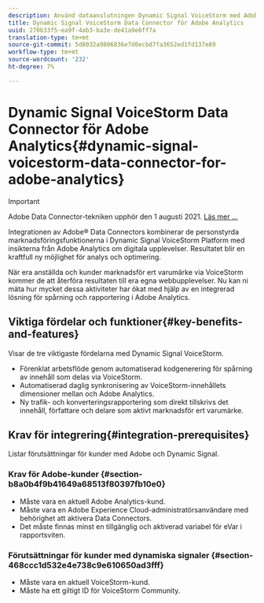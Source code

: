 ```yaml
---
description: Använd dataanslutningen Dynamic Signal VoiceStorm med Adobe Analytics.
title: Dynamic Signal VoiceStorm Data Connector för Adobe Analytics
uuid: 270b33f5-ea9f-4ab3-ba3e-de41a9e6ff7a
translation-type: tm+mt
source-git-commit: 5d8032a9806836e7d0ecbd7fa3652ed1fd137e89
workflow-type: tm+mt
source-wordcount: '232'
ht-degree: 7%

---
```



# Dynamic Signal VoiceStorm Data Connector för Adobe Analytics{#dynamic-signal-voicestorm-data-connector-for-adobe-analytics}

>[!IMPORTANT]
>
>Adobe Data Connector-tekniken upphör den 1 augusti 2021. [Läs mer …](/help/import/data-connectors/data-connectors-eol.md)

Integrationen av Adobe® Data Connectors kombinerar de personstyrda marknadsföringsfunktionerna i Dynamic Signal VoiceStorm Platform med insikterna från Adobe Analytics om digitala upplevelser. Resultatet blir en kraftfull ny möjlighet för analys och optimering.

När era anställda och kunder marknadsför ert varumärke via VoiceStorm kommer de att återföra resultaten till era egna webbupplevelser. Nu kan ni mäta hur mycket dessa aktiviteter har ökat med hjälp av en integrerad lösning för spårning och rapportering i Adobe Analytics.

## Viktiga fördelar och funktioner{#key-benefits-and-features}

Visar de tre viktigaste fördelarna med Dynamic Signal VoiceStorm.

* Förenklat arbetsflöde genom automatiserad kodgenerering för spårning av innehåll som delas via VoiceStorm.
* Automatiserad daglig synkronisering av VoiceStorm-innehållets dimensioner mellan och Adobe Analytics.
* Ny trafik- och konverteringsrapportering som direkt tillskrivs det innehåll, författare och delare som aktivt marknadsför ert varumärke.

## Krav för integrering{#integration-prerequisites}

Listar förutsättningar för kunder med Adobe och Dynamic Signal.

### Krav för Adobe-kunder {#section-b8a0b4f9b41649a68513f80397fb10e0}

* Måste vara en aktuell Adobe Analytics-kund.
* Måste vara en Adobe Experience Cloud-administratörsanvändare med behörighet att aktivera Data Connectors.
* Det måste finnas minst en tillgänglig och aktiverad variabel för eVar i rapportsviten.

### Förutsättningar för kunder med dynamiska signaler {#section-468ccc1d532e4e738c9e610650ad3fff}

* Måste vara en aktuell VoiceStorm-kund.
* Måste ha ett giltigt ID för VoiceStorm Community.
